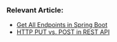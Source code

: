 ### Relevant Article:

- [Get All Endpoints in Spring Boot](https://www.baeldung.com/spring-boot-get-all-endpoints)
- [HTTP PUT vs. POST in REST API](https://www.baeldung.com/rest-http-put-vs-post)
